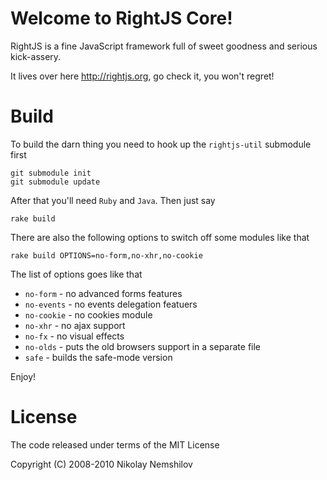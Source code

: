 # Welcome to RightJS Core!

RightJS is a fine JavaScript framework full of sweet goodness and serious
kick-assery.

It lives over here <http://rightjs.org>, go check it, you won't regret!

# Build

To build the darn thing you need to hook up the `rightjs-util` submodule first

    git submodule init
    git submodule update

After that you'll need `Ruby` and `Java`. Then just say

    rake build

There are also the following options to switch off some modules like that

    rake build OPTIONS=no-form,no-xhr,no-cookie

The list of options goes like that

  * `no-form` - no advanced forms features
  * `no-events` - no events delegation featuers
  * `no-cookie` - no cookies module
  * `no-xhr` - no ajax support
  * `no-fx` - no visual effects
  * `no-olds` - puts the old browsers support in a separate file
  * `safe` - builds the safe-mode version
  
Enjoy!


# License

The code released under terms of the MIT License

Copyright (C) 2008-2010 Nikolay Nemshilov